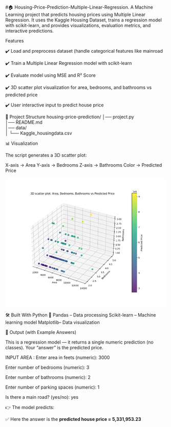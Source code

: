 #🏠 Housing-Price-Prediction-Multiple-Linear-Regression.
A Machine Learning project that predicts housing prices using Multiple Linear Regression.
It uses the Kaggle Housing Dataset, trains a regression model with scikit-learn, and provides visualizations, evaluation metrics, and interactive predictions.

Features

✔️ Load and preprocess dataset (handle categorical features like mainroad

✔️ Train a Multiple Linear Regression model with scikit-learn

✔️ Evaluate model using MSE and R² Score

✔️ 3D scatter plot visualization for area, bedrooms, and bathrooms vs predicted price

✔️ User interactive input to predict house price


📂 Project Structure
housing-price-prediction/
│── project.py                        
│── README.md                 
│── data/                 
│   └── Kaggle_housingdata.csv

📊 Visualization

The script generates a 3D scatter plot:

X-axis → Area
Y-axis → Bedrooms
Z-axis → Bathrooms
Color → Predicted Price

![3D Scatter Plot](Figure_1.png)

🛠️ Built With
Python
 🐍
Pandas  – Data processing
Scikit-learn – Machine learning model
Matplotlib– Data visualization


🧪 Output (with Example Answers)

This is a regression model — it returns a single numeric prediction (no classes).
Your “answer” is the predicted price.

INPUT AREA :
Enter area in feets (numeric): 3000

Enter number of bedrooms (numeric): 3

Enter number of bathrooms (numeric): 2

Enter number of parking spaces (numeric): 1

Is there a main road? (yes/no): yes



👉 The model predicts:

✅ Here the answer is the **predicted house price = 5,331,953.23**












